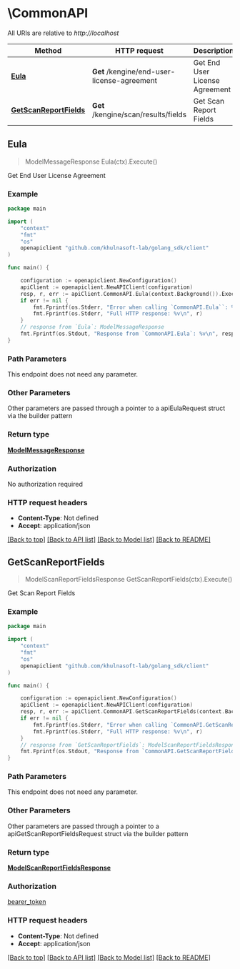 # \CommonAPI

All URIs are relative to *http://localhost*

Method | HTTP request | Description
------------- | ------------- | -------------
[**Eula**](CommonAPI.md#Eula) | **Get** /kengine/end-user-license-agreement | Get End User License Agreement
[**GetScanReportFields**](CommonAPI.md#GetScanReportFields) | **Get** /kengine/scan/results/fields | Get Scan Report Fields



## Eula

> ModelMessageResponse Eula(ctx).Execute()

Get End User License Agreement



### Example

```go
package main

import (
	"context"
	"fmt"
	"os"
	openapiclient "github.com/khulnasoft-lab/golang_sdk/client"
)

func main() {

	configuration := openapiclient.NewConfiguration()
	apiClient := openapiclient.NewAPIClient(configuration)
	resp, r, err := apiClient.CommonAPI.Eula(context.Background()).Execute()
	if err != nil {
		fmt.Fprintf(os.Stderr, "Error when calling `CommonAPI.Eula``: %v\n", err)
		fmt.Fprintf(os.Stderr, "Full HTTP response: %v\n", r)
	}
	// response from `Eula`: ModelMessageResponse
	fmt.Fprintf(os.Stdout, "Response from `CommonAPI.Eula`: %v\n", resp)
}
```

### Path Parameters

This endpoint does not need any parameter.

### Other Parameters

Other parameters are passed through a pointer to a apiEulaRequest struct via the builder pattern


### Return type

[**ModelMessageResponse**](ModelMessageResponse.md)

### Authorization

No authorization required

### HTTP request headers

- **Content-Type**: Not defined
- **Accept**: application/json

[[Back to top]](#) [[Back to API list]](../README.md#documentation-for-api-endpoints)
[[Back to Model list]](../README.md#documentation-for-models)
[[Back to README]](../README.md)


## GetScanReportFields

> ModelScanReportFieldsResponse GetScanReportFields(ctx).Execute()

Get Scan Report Fields



### Example

```go
package main

import (
	"context"
	"fmt"
	"os"
	openapiclient "github.com/khulnasoft-lab/golang_sdk/client"
)

func main() {

	configuration := openapiclient.NewConfiguration()
	apiClient := openapiclient.NewAPIClient(configuration)
	resp, r, err := apiClient.CommonAPI.GetScanReportFields(context.Background()).Execute()
	if err != nil {
		fmt.Fprintf(os.Stderr, "Error when calling `CommonAPI.GetScanReportFields``: %v\n", err)
		fmt.Fprintf(os.Stderr, "Full HTTP response: %v\n", r)
	}
	// response from `GetScanReportFields`: ModelScanReportFieldsResponse
	fmt.Fprintf(os.Stdout, "Response from `CommonAPI.GetScanReportFields`: %v\n", resp)
}
```

### Path Parameters

This endpoint does not need any parameter.

### Other Parameters

Other parameters are passed through a pointer to a apiGetScanReportFieldsRequest struct via the builder pattern


### Return type

[**ModelScanReportFieldsResponse**](ModelScanReportFieldsResponse.md)

### Authorization

[bearer_token](../README.md#bearer_token)

### HTTP request headers

- **Content-Type**: Not defined
- **Accept**: application/json

[[Back to top]](#) [[Back to API list]](../README.md#documentation-for-api-endpoints)
[[Back to Model list]](../README.md#documentation-for-models)
[[Back to README]](../README.md)

